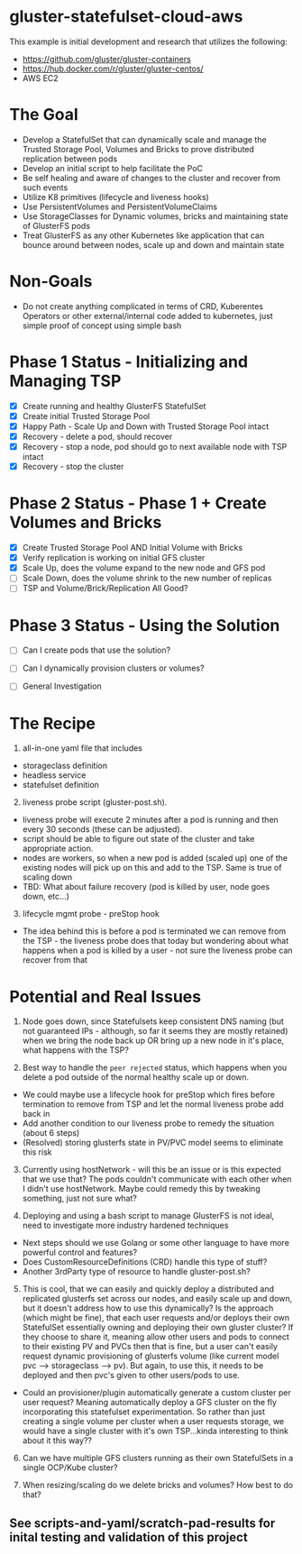 # gluster-statefulset-cloud-aws
This example is initial development and research that utilizes the following:
- https://github.com/gluster/gluster-containers
- https://hub.docker.com/r/gluster/gluster-centos/
- AWS EC2

# The Goal
- Develop a StatefulSet that can dynamically scale and manage the Trusted Storage Pool, Volumes and Bricks to prove distributed replication between pods
- Develop an initial script to help facilitate the PoC
- Be self healing and aware of changes to the cluster and recover from such events
- Utilize K8 primitives (lifecycle and liveness hooks)
- Use PersistentVolumes and PersistentVolumeClaims
- Use StorageClasses for Dynamic volumes, bricks and maintaining state of GlusterFS pods
- Treat GlusterFS as any other Kubernetes like application that can bounce around between nodes, 
  scale up and down and maintain state

# Non-Goals
- Do not create anything complicated in terms of CRD, Kuberentes Operators or other external/internal code added to kubernetes, just simple proof of concept using simple bash

# Phase 1 Status - Initializing and Managing TSP
- [x] Create running and healthy GlusterFS StatefulSet
- [x] Create initial Trusted Storage Pool
- [x] Happy Path - Scale Up and Down with Trusted Storage Pool intact
- [x] Recovery - delete a pod, should recover
- [x] Recovery - stop a node, pod should go to next available node with TSP intact
- [x] Recovery - stop the cluster

# Phase 2 Status - Phase 1 + Create Volumes and Bricks
- [x] Create Trusted Storage Pool AND Initial Volume with Bricks
- [x] Verify replication is working on initial GFS cluster
- [x] Scale Up, does the volume expand to the new node and GFS pod
- [ ] Scale Down, does the volume shrink to the new number of replicas
- [ ] TSP and Volume/Brick/Replication All Good?

# Phase 3 Status - Using the Solution
- [ ] Can I create pods that use the solution?
- [ ] Can I dynamically provision clusters or volumes?
- [ ] General Investigation


# The Recipe
1. all-in-one yaml file that includes
- storageclass definition
- headless service
- statefulset definition

2. liveness probe script (gluster-post.sh).
- liveness probe will execute 2 minutes after a pod is running and then every 30 seconds (these can be adjusted).
- script should be able to figure out state of the cluster and take appropriate action.
- nodes are workers, so when a new pod is added (scaled up) one of the existing nodes will pick up
  on this and add to the TSP.  Same is true of scaling down
- TBD: What about failure recovery (pod is killed by user, node goes down, etc...)

3. lifecycle mgmt probe - preStop hook
- The idea behind this is before a pod is terminated we can remove from the TSP - the liveness probe does that today
  but wondering about what happens when a pod is killed by a user - not sure the liveness probe can recover from that


# Potential and Real Issues
1. Node goes down, since Statefulsets keep consistent DNS naming (but not guaranteed IPs - although, so far it seems they are mostly retained)
   when we bring the node back up OR bring up a new node in it's place, what happens with the TSP?

2. Best way to handle the `peer rejected` status, which happens when you delete a pod outside of the normal healthy scale up or down.
- We could maybe use a lifecycle hook for preStop which fires before termination to remove from TSP and let the normal liveness probe add back in
- Add another condition to our liveness probe to remedy the situation (about 6 steps)
- (Resolved) storing glusterfs state in PV/PVC model seems to eliminate this risk

3. Currently using hostNetwork - will this be an issue or is this expected that we use that? The pods couldn't communicate with each
   other when I didn't use hostNetwork. Maybe could remedy this by tweaking something, just not sure what?

4. Deploying and using a bash script to manage GlusterFS is not ideal, need to investigate more industry hardened techniques
- Next steps should we use Golang or some other language to have more powerful control and features?
- Does CustomResourceDefinitions (CRD) handle this type of stuff?
- Another 3rdParty type of resource to handle gluster-post.sh?

5. This is cool, that we can easily and quickly deploy a distributed and replicated glusterfs set across our nodes, and easily scale up and down, but it
   doesn't address how to use this dynamically? Is the approach (which might be fine), that each user requests and/or deploys their own StatefulSet
   essentially owning and deploying their own gluster cluster? If they choose to share it, meaning allow other users and pods to connect to their existing
   PV and PVCs then that is fine, but a user can't easily request dynamic provisioning of glusterfs volume (like current model pvc --> storageclass --> pv).
   But again, to use this, it needs to be deployed and then pvc's given to other users/pods to use.
- Could an provisioner/plugin automatically generate a custom cluster per user request? Meaning automatically deploy a GFS cluster on the fly incorporating
  this statefulset experimentation. So rather than just creating a single volume per cluster when a user requests storage, we would have a single cluster with
  it's own TSP...kinda interesting to think about it this way??

6. Can we have multiple GFS clusters running as their own StatefulSets in a single OCP/Kube cluster?

7. When resizing/scaling do we delete bricks and volumes?  How best to do that?


## See scripts-and-yaml/scratch-pad-results for inital testing and validation of this project


